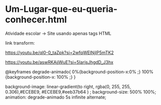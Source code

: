 # Um-Lugar-que-eu-queria-conhecer.html
Atividade escolar -> Site usando apenas tags HTML

link transform: 

https://youtu.be/ql0-0_taZpk?si=2wfqWEINjlP5mTK2

https://youtu.be/aswRKAjjWuE?si=5IarjsJhgdD_J3hx

@keyframes degrade-animado{
    0%{background-position-x:0% ;}
    100%{background-position-x: 100% ;}
}


background-image: linear-gradient(to right, rgba(0, 255, 255, 0.306),#ECEBE9, #ECEBE9,#eeb37b64  ) ;
    background-size: 500% 100%;
    animation: degrade-animado 5s infinite alternate;